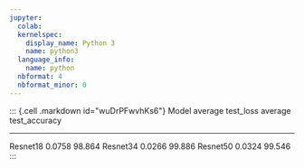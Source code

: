```yaml
---
jupyter:
  colab:
  kernelspec:
    display_name: Python 3
    name: python3
  language_info:
    name: python
  nbformat: 4
  nbformat_minor: 0
---
```


::: {.cell .markdown id="wuDrPFwvhKs6"}
    Model     average test_loss   average test_accuracy
  ---------- ------------------- -----------------------
   Resnet18        0.0758                98.864
   Resnet34        0.0266                99.886
   Resnet50        0.0324                99.546
:::
